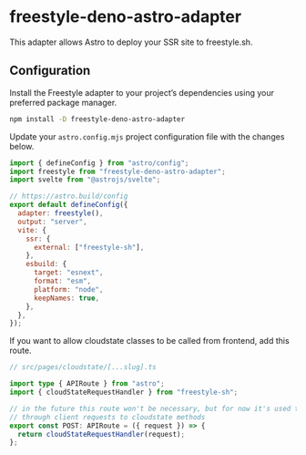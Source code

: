 # freestyle-deno-astro-adapter

This adapter allows Astro to deploy your SSR site to freestyle.sh.

## Configuration
Install the Freestyle adapter to your project’s dependencies using your preferred package manager.
```sh
npm install -D freestyle-deno-astro-adapter
```

Update your `astro.config.mjs` project configuration file with the changes below.
```js
import { defineConfig } from "astro/config";
import freestyle from "freestyle-deno-astro-adapter";
import svelte from "@astrojs/svelte";

// https://astro.build/config
export default defineConfig({
  adapter: freestyle(),
  output: "server",
  vite: {
    ssr: {
      external: ["freestyle-sh"],
    },
    esbuild: {
      target: "esnext",
      format: "esm",
      platform: "node",
      keepNames: true,
    },
  },
});
```
If you want to allow cloudstate classes to be called from frontend, add this route.
```typescript
// src/pages/cloudstate/[...slug].ts

import type { APIRoute } from "astro";
import { cloudStateRequestHandler } from "freestyle-sh";

// in the future this route won't be necessary, but for now it's used to pass
// through client requests to cloudstate methods
export const POST: APIRoute = ({ request }) => {
  return cloudStateRequestHandler(request);
};
```
